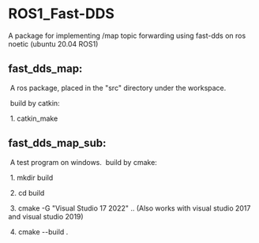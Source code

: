 # ROS1_Fast-DDS
A package for implementing /map topic forwarding using fast-dds on ros noetic (ubuntu 20.04 ROS1)

## fast_dds_map:

​	A ros package, placed in the "src" directory under the workspace. 

​	build by catkin:

​			1. catkin_make

## fast_dds_map_sub:

​	A test program on windows.
​	build by cmake:

​		1. mkdir build

​		2. cd build

​		3. cmake -G "Visual Studio 17 2022" .. (Also works with visual studio 2017 and visual studio 2019)

​		4. cmake --build .
